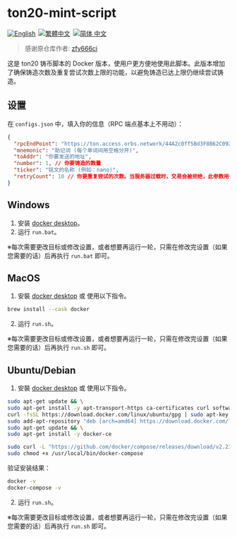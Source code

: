 # ton20-mint-script

<p align="left">
<a href="./README.md"><img alt="English" src="https://img.shields.io/badge/English-%238193b3?style=for-the-badge"></a>&thinsp;
<a href="./README-t.md"><img alt="繁體中文" src="https://img.shields.io/badge/繁體中文-%238193b3?style=for-the-badge"></a>&thinsp;
<a href="./README-s.md"><img alt="简体
中文" src="https://img.shields.io/badge/简体
中文-%238193b3?style=for-the-badge"></a>
</p>

> 感谢原仓库作者: [zfy666ci](https://github.com/zfy666ci/ton-mint)

这是 ton20 铸币脚本的 Docker 版本，使用户更方便地使用此脚本。此版本增加了确保铸造次数及重复尝试次数上限的功能，以避免铸造已达上限仍继续尝试铸造。

## 设置

在 `configs.json` 中，填入你的信息（RPC 端点基本上不用动）：

```json
{
  "rpcEndPoint": "https://ton.access.orbs.network/44A2c0ff5Bd3F8B62C092Ab4D238bEE463E644A2/1/mainnet/toncenter-api-v2/jsonRPC",
  "mnemonic": "助记词 (每个单词间用空格分开)",
  "toAddr": "你要发送的地址",
  "number": 1, // 你要铸造的数量
  "ticker": "铭文的名称 (例如：nano)",
  "retryCount": 10 // 你要重复尝试的次数。当服务器过载时，交易会被拒绝，此参数用于结束不断的尝试避免浪费太多 gas。
}
```

## Windows

1. 安装 [docker desktop](https://www.docker.com/products/docker-desktop/)。
2. 运行 `run.bat`。

※每次需要更改目标或修改设置，或者想要再运行一轮，只需在修改完设置（如果您需要的话）后再执行 `run.bat` 即可。

## MacOS

1. 安裝 [docker desktop](https://www.docker.com/products/docker-desktop/) 或 使用以下指令。

```sh
brew install --cask docker
```

2. 运行 `run.sh`。

※每次需要更改目标或修改设置，或者想要再运行一轮，只需在修改完设置（如果您需要的话）后再执行 `run.sh` 即可。

## Ubuntu/Debian

1. 安裝 [docker desktop](https://www.docker.com/products/docker-desktop/) 或 使用以下指令。

```sh
sudo apt-get update && \
sudo apt-get install -y apt-transport-https ca-certificates curl software-properties-common && \
curl -fsSL https://download.docker.com/linux/ubuntu/gpg | sudo apt-key add - && \
sudo add-apt-repository "deb [arch=amd64] https://download.docker.com/linux/ubuntu $(lsb_release -cs) stable" && \
sudo apt-get update && \
sudo apt-get install -y docker-ce

sudo curl -L "https://github.com/docker/compose/releases/download/v2.23.3/docker-compose-$(uname -s)-$(uname -m)" -o /usr/local/bin/docker-compose && \
sudo chmod +x /usr/local/bin/docker-compose
```

验证安装结果：

```sh
docker -v
docker-compose -v
```

2. 运行 `run.sh`。

※每次需要更改目标或修改设置，或者想要再运行一轮，只需在修改完设置（如果您需要的话）后再执行 `run.sh` 即可。
